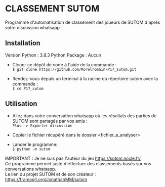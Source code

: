 # CLASSEMENT SUTOM
Programme d'automatisation de classement des joueurs de SUTOM d'après votre discussion whatsapp

## Installation

Version Python : 3.8.3
Python Package : Aucun  

- Cloner ce dépôt de code à l'aide de la commande :  
`$ git clone https://github.com/Morelromain/P17_sutom.git`

- Rendez-vous depuis un terminal à la racine du répertoire sutom avec la commande :  
`$ cd P17_sutom`

## Utilisation

- Allez dans votre conversation whatsapp où les résultats des parties de SUTOM sont partagés par vos amis :  
`Plus -> Exporter discussion`  
- Copier le fichier récupéré dans le dossier <fichier_a_analyser>

- Lancer le programme:  
`$ python -m sutom`

IMPORTANT : Je ne suis pas l'auteur du jeu https://sutom.nocle.fr/  
Ce programme permet juste d'effectuer des classements basés sur vos conversations whatsapp.  
Le lien du projet SUTOM et de son créateur : https://framagit.org/JonathanMM/sutom  
